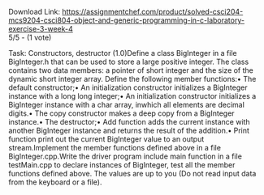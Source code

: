 Download Link: https://assignmentchef.com/product/solved-csci204-mcs9204-csci804-object-and-generic-programming-in-c-laboratory-exercise-3-week-4
<br>
5/5 - (1 vote)

Task: Constructors, destructor (1.0)Define a class BigInteger in a file BigInteger.h that can be used to store a large positive integer. The class contains two data members: a pointer of short integer and the size of the dynamic short integer array. Define the following member functions:• The default constructor;• An initialization constructor initializes a BigInteger instance with a long long integer;• An initialization constructor initializes a BigInteger instance with a char array, inwhich all elements are decimal digits.• The copy constructor makes a deep copy from a BigInteger instance.• The destructor;• Add function adds the current instance with another BigInteger instance and returns the result of the addition.• Print function print out the current BigInteger value to an output stream.Implement the member functions defined above in a file BigInteger.cpp.Write the driver program include main function in a file testMain.cpp to declare instances of BigInteger, test all the member functions defined above. The values are up to you (Do not read input data from the keyboard or a file).
